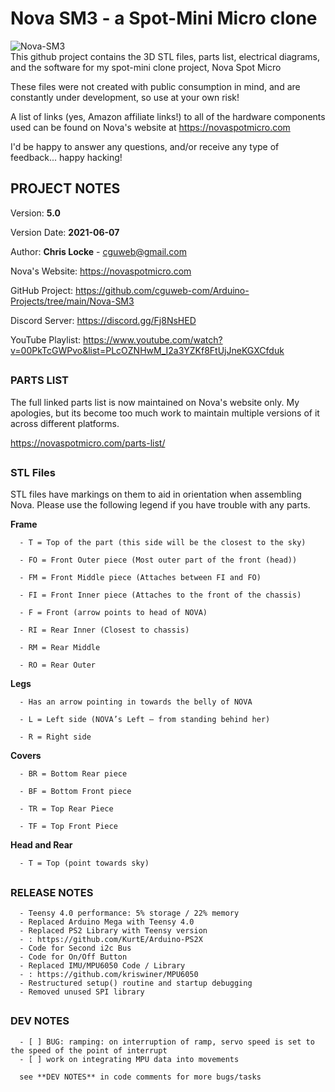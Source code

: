 
# Nova SM3 - a Spot-Mini Micro clone
![Nova-SM3](https://raw.githubusercontent.com/cguweb-com/Arduino-Projects/main/Nova-SM3/novasm3.png)  
This github project contains the 3D STL files, parts list, electrical diagrams, and the software for my spot-mini clone project, Nova Spot Micro  

These files were not created with public consumption in mind, and are constantly under development, so use at your own risk!  

A list of links (yes, Amazon affiliate links!) to all of the hardware components used can be found on Nova's website at https://novaspotmicro.com  

I'd be happy to answer any questions, and/or receive any type of feedback... happy hacking!  

##    
## PROJECT NOTES  

   Version: **5.0**

   Version Date: **2021-06-07**


   Author:  **Chris Locke** - cguweb@gmail.com

   Nova's Website:  https://novaspotmicro.com

   GitHub Project:  https://github.com/cguweb-com/Arduino-Projects/tree/main/Nova-SM3

   Discord Server:  https://discord.gg/Fj8NsHED

   YouTube Playlist:  https://www.youtube.com/watch?v=00PkTcGWPvo&list=PLcOZNHwM_I2a3YZKf8FtUjJneKGXCfduk



##
### PARTS LIST
   The full linked parts list is now maintained on Nova's website only. My apologies, but its become too much work to maintain multiple versions of it across different platforms.
   
   https://novaspotmicro.com/parts-list/


##
### STL Files
   STL files have markings on them to aid in orientation when assembling Nova. Please use the following legend if you have trouble with any parts.

   **Frame** 
   
      - T = Top of the part (this side will be the closest to the sky) 
      
      - FO = Front Outer piece (Most outer part of the front (head)) 
      
      - FM = Front Middle piece (Attaches between FI and FO) 
      
      - FI = Front Inner piece (Attaches to the front of the chassis) 
      
      - F = Front (arrow points to head of NOVA) 
      
      - RI = Rear Inner (Closest to chassis) 
      
      - RM = Rear Middle 
      
      - RO = Rear Outer 
      

   **Legs**
   
      - Has an arrow pointing in towards the belly of NOVA  
   
      - L = Left side (NOVA’s Left – from standing behind her)
      
      - R = Right side 
   
   **Covers** 
   
      - BR = Bottom Rear piece 
      
      - BF = Bottom Front piece 
      
      - TR = Top Rear Piece 
      
      - TF = Top Front Piece  

   **Head and Rear** 
   
      - T = Top (point towards sky) 



##    
### RELEASE NOTES  

      - Teensy 4.0 performance: 5% storage / 22% memory
      - Replaced Arduino Mega with Teensy 4.0
      - Replaced PS2 Library with Teensy version
      - : https://github.com/KurtE/Arduino-PS2X
      - Code for Second i2c Bus      
      - Code for On/Off Button
      - Replaced IMU/MPU6050 Code / Library
      - : https://github.com/kriswiner/MPU6050
      - Restructured setup() routine and startup debugging
      - Removed unused SPI library

##    
### DEV NOTES  

      - [ ] BUG: ramping: on interruption of ramp, servo speed is set to the speed of the point of interrupt
      - [ ] work on integrating MPU data into movements

      see **DEV NOTES** in code comments for more bugs/tasks


